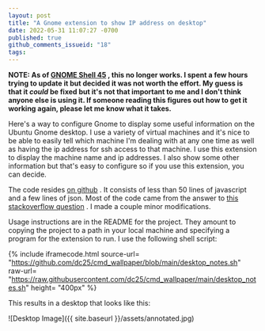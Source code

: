 ```yaml
---
layout: post
title: "A Gnome extension to show IP address on desktop"
date: 2022-05-31 11:07:27 -0700
published: true
github_comments_issueid: "18"
tags:
---
```


**NOTE:  As of [GNOME Shell 45](https://gjs.guide/extensions/upgrading/gnome-shell-45.html#esm) , this no longer works.  I spent a few hours trying to update it but decided it was not worth the effort.   My guess is that it *could* be fixed but it's not that important to me and I don't think anyone else is using it.   If someone reading this figures out how to get it working again, please let me know what it takes.**


Here's a way to configure Gnome to display some useful information on the Ubuntu Gnome desktop.  I use a variety of virtual machines and it's nice to be able to easily tell which machine I'm dealing with at any one time as well as having the ip address for ssh access to that machine.  I use this extension to display the machine name and ip addresses.   I also show some other information but that's easy to configure so if you use this extension, you can decide.

The code resides [on github](https://github.com/dc25/cmd_wallpaper) .   It consists of less than 50 lines of javascript and a few lines of json.  Most of the code came from the answer to [this stackoverflow question](https://stackoverflow.com/questions/29816027/a-simple-way-to-show-my-hostname-ip-in-gnome-panel-or-on-my-desktop-background) .   I made a couple minor modifications.   

Usage instructions are in the README for the project. They amount to copying the project to a path in your local machine and specifying a program for the extension to run.  I use the following shell script:

{% include iframecode.html 
              source-url= "https://github.com/dc25/cmd_wallpaper/blob/main/desktop_notes.sh"
              raw-url=    "https://raw.githubusercontent.com/dc25/cmd_wallpaper/main/desktop_notes.sh"
              height=     "400px" %}

This results in a desktop that looks like this:

![Desktop Image]({{ site.baseurl }}/assets/annotated.jpg)
